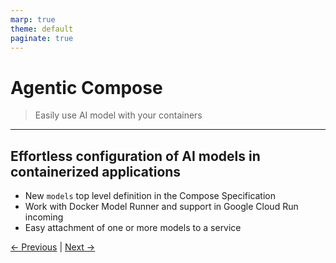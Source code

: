```yaml
---
marp: true
theme: default
paginate: true
---
```


# Agentic Compose
> Easily use AI model with your containers

---
## Effortless configuration of AI models in containerized applications
- New `models` top level definition in the Compose Specification
- Work with Docker Model Runner and support in Google Cloud Run incoming
- Easy attachment of one or more models to a service

[← Previous](../200-RAISE-A-SLM/003-use-rag-with-the-first-npc/002-fight-weaknesses.md) | [Next →](001-model-top-level-element.md)
